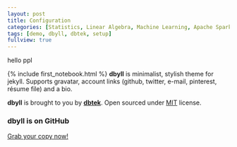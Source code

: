 ```yaml
---
layout: post
title: Configuration
categories: [Statistics, Linear Algebra, Machine Learning, Apache Spark]
tags: [demo, dbyll, dbtek, setup]
fullview: true
---
```


hello ppl

{% include first_notebook.html %}
**dbyll** is minimalist, stylish theme for jekyll. Supports gravatar, account links (github, twitter, e-mail, pinterest, résume file) and a bio.  

**dbyll** is brought to you by **[dbtek](http://ismaildemirbilek.com)**. Open sourced under [MIT](http://opensource.org/licenses/MIT) license.

### dbyll is on GitHub

<a class="btn btn-default" href="https://github.com/dbtek/dbyll">Grab your copy now!</a>
